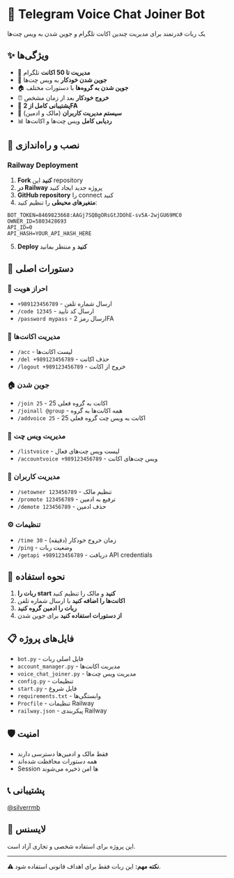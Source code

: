 # 🤖 Telegram Voice Chat Joiner Bot

یک ربات قدرتمند برای مدیریت چندین اکانت تلگرام و جوین شدن به ویس چت‌ها

## ✨ ویژگی‌ها

- 🔢 **مدیریت تا 50 اکانت** تلگرام
- 🎤 **جوین شدن خودکار** به ویس چت‌ها
- 🏠 **جوین شدن به گروه‌ها** با دستورات مختلف
- ⏰ **خروج خودکار** بعد از زمان مشخص
- 🔐 **پشتیبانی کامل از 2FA**
- 👥 **سیستم مدیریت کاربران** (مالک و ادمین)
- 📊 **ردیابی کامل** ویس چت‌ها و اکانت‌ها

## 🚀 نصب و راه‌اندازی

### Railway Deployment

1. **Fork کنید** این repository
2. **در Railway** پروژه جدید ایجاد کنید
3. **GitHub repository** را connect کنید
4. **متغیرهای محیطی** را تنظیم کنید:

```
BOT_TOKEN=8469823668:AAGj7SQBgORsGtJDOhE-sv5A-2wjGU69MC0
OWNER_ID=5803428693
API_ID=0
API_HASH=YOUR_API_HASH_HERE
```

5. **Deploy کنید** و منتظر بمانید

## 📱 دستورات اصلی

### 🔐 احراز هویت
- `+989123456789` - ارسال شماره تلفن
- `/code 12345` - ارسال کد تایید
- `/password mypass` - ارسال رمز 2FA

### 📱 مدیریت اکانت‌ها
- `/acc` - لیست اکانت‌ها
- `/del +989123456789` - حذف اکانت
- `/logout +989123456789` - خروج از اکانت

### 🏠 جوین شدن
- `/join 25` - 25 اکانت به گروه فعلی
- `/joinall @group` - همه اکانت‌ها به گروه
- `/addvoice 25` - 25 اکانت به ویس چت گروه فعلی

### 🎤 مدیریت ویس چت
- `/listvoice` - لیست ویس چت‌های فعال
- `/accountvoice +989123456789` - ویس چت‌های اکانت

### 👥 مدیریت کاربران
- `/setowner 123456789` - تنظیم مالک
- `/promote 123456789` - ترفیع به ادمین
- `/demote 123456789` - حذف ادمین

### ⚙️ تنظیمات
- `/time 30` - زمان خروج خودکار (دقیقه)
- `/ping` - وضعیت ربات
- `/getapi +989123456789` - دریافت API credentials

## 🔧 نحوه استفاده

1. **ربات را start کنید** و مالک را تنظیم کنید
2. **اکانت‌ها را اضافه کنید** با ارسال شماره تلفن
3. **ربات را ادمین گروه کنید**
4. **از دستورات استفاده کنید** برای جوین شدن

## 📋 فایل‌های پروژه

- `bot.py` - فایل اصلی ربات
- `account_manager.py` - مدیریت اکانت‌ها
- `voice_chat_joiner.py` - مدیریت ویس چت‌ها
- `config.py` - تنظیمات
- `start.py` - فایل شروع
- `requirements.txt` - وابستگی‌ها
- `Procfile` - تنظیمات Railway
- `railway.json` - پیکربندی Railway

## 🛡️ امنیت

- فقط مالک و ادمین‌ها دسترسی دارند
- همه دستورات محافظت شده‌اند
- Session ها امن ذخیره می‌شوند

## 📞 پشتیبانی

[@silverrmb](https://t.me/silverrmb)

## 📄 لایسنس

این پروژه برای استفاده شخصی و تجاری آزاد است.

---

**⚠️ نکته مهم:** این ربات فقط برای اهداف قانونی استفاده شود.
